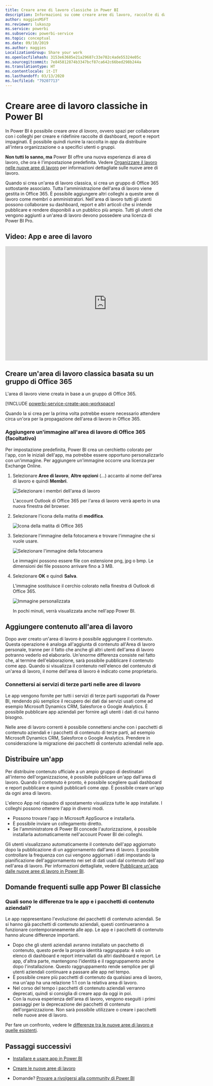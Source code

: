 ```yaml
---
title: Creare aree di lavoro classiche in Power BI
description: Informazioni su come creare aree di lavoro, raccolte di dashboard, report e report impaginati creati per fornire all'organizzazione le metriche strategiche.
author: maggiesMSFT
ms.reviewer: lukaszp
ms.service: powerbi
ms.subservice: powerbi-service
ms.topic: conceptual
ms.date: 09/10/2019
ms.author: maggies
LocalizationGroup: Share your work
ms.openlocfilehash: 3153e63685e21a29687c33e702c4ade55324e05c
ms.sourcegitcommit: 7e845812874b3347bcf87ca642c66bed298b244a
ms.translationtype: HT
ms.contentlocale: it-IT
ms.lasthandoff: 03/13/2020
ms.locfileid: "79207713"
---
```

# <a name="create-classic-workspaces-in-power-bi"></a>Creare aree di lavoro classiche in Power BI

In Power BI è possibile creare *aree di lavoro*, ovvero spazi per collaborare con i colleghi per creare e ridefinire raccolte di dashboard, report e report impaginati. È possibile quindi riunire la raccolta in *app* da distribuire all'intera organizzazione o a specifici utenti o gruppi. 

**Non tutti lo sanno, ma** Power BI offre una nuova esperienza di area di lavoro, che ora è l'impostazione predefinita. Vedere [Organizzare il lavoro nelle nuove aree di lavoro](service-new-workspaces.md) per informazioni dettagliate sulle nuove aree di lavoro. 

Quando si crea un'area di lavoro classica, si crea un gruppo di Office 365 sottostante associato. Tutta l'amministrazione dell'area di lavoro viene gestita in Office 365. È possibile aggiungere altri colleghi a queste aree di lavoro come membri o amministratori. Nell'area di lavoro tutti gli utenti possono collaborare su dashboard, report e altri articoli che si intende pubblicare e rendere disponibili a un pubblico più ampio. Tutti gli utenti che vengono aggiunti a un'area di lavoro devono possedere una licenza di Power BI Pro. 

## <a name="video-apps-and-workspaces"></a>Video: App e aree di lavoro
<iframe width="640" height="360" src="https://www.youtube.com/embed/Ey5pyrr7Lk8?showinfo=0" frameborder="0" allowfullscreen></iframe>

## <a name="create-a-classic-workspace-based-on-an-office-365-group"></a>Creare un'area di lavoro classica basata su un gruppo di Office 365

L'area di lavoro viene creata in base a un gruppo di Office 365.

[!INCLUDE [powerbi-service-create-app-workspace](./includes/powerbi-service-create-app-workspace.md)]

Quando la si crea per la prima volta potrebbe essere necessario attendere circa un'ora per la propagazione dell'area di lavoro in Office 365. 

### <a name="add-an-image-to-your-office-365-workspace-optional"></a>Aggiungere un'immagine all'area di lavoro di Office 365 (facoltativo)
Per impostazione predefinita, Power BI crea un cerchietto colorato per l'app, con le iniziali dell'app, ma potrebbe essere opportuno personalizzarlo con un'immagine. Per aggiungere un'immagine occorre una licenza per Exchange Online.

1. Selezionare **Aree di lavoro**, **Altre opzioni** (...) accanto al nome dell'area di lavoro e quindi **Membri**. 
   
     ![Selezionare i membri dell'area di lavoro](media/service-create-workspaces/power-bi-workspace-old-members.png)
   
    L'account Outlook di Office 365 per l'area di lavoro verrà aperto in una nuova finestra del browser.
2. Selezionare l'icona della matita di **modifica**.
   
     ![Icona della matita di Office 365](media/service-create-workspaces/power-bi-workspace-old-edit-group.png)
3. Selezionare l'immagine della fotocamera e trovare l'immagine che si vuole usare.
   
     ![Selezionare l'immagine della fotocamera](media/service-create-workspaces/power-bi-workspace-old-camera.png)

     Le immagini possono essere file con estensione png, jpg o bmp. Le dimensioni dei file possono arrivare fino a 3 MB. 

4. Selezionare **OK** e quindi **Salva**.
   
    L'immagine sostituisce il cerchio colorato nella finestra di Outlook di Office 365. 
   
     ![Immagine personalizzata](media/service-create-workspaces/power-bi-workspace-old-new-image.png)
   
    In pochi minuti, verrà visualizzata anche nell'app Power BI.

## <a name="add-content-to-your-workspace"></a>Aggiungere contenuto all'area di lavoro

Dopo aver creato un'area di lavoro è possibile aggiungere il contenuto. Questa operazione è analoga all'aggiunta di contenuto all'Area di lavoro personale, tranne per il fatto che anche gli altri utenti dell'area di lavoro potranno vederlo ed elaborarlo. Un'enorme differenza consiste nel fatto che, al termine dell'elaborazione, sarà possibile pubblicare il contenuto come app. Quando si visualizza il contenuto nell'elenco del contenuto di un'area di lavoro, il nome dell'area di lavoro è indicato come proprietario.

### <a name="connect-to-third-party-services-in-workspaces"></a>Connettersi ai servizi di terze parti nelle aree di lavoro

Le app vengono fornite per tutti i servizi di terze parti supportati da Power BI, rendendo più semplice il recupero dei dati dai servizi usati come ad esempio Microsoft Dynamics CRM, Salesforce o Google Analytics. È possibile pubblicare app aziendali per fornire agli utenti i dati di cui hanno bisogno.

Nelle aree di lavoro correnti è possibile connettersi anche con i pacchetti di contenuto aziendali e i pacchetti di contenuto di terze parti, ad esempio Microsoft Dynamics CRM, Salesforce o Google Analytics. Prendere in considerazione la migrazione dei pacchetti di contenuto aziendali nelle app.

## <a name="distribute-an-app"></a>Distribuire un'app

Per distribuire contenuto ufficiale a un ampio gruppo di destinatari all'interno dell'organizzazione, è possibile pubblicare un'app dall'area di lavoro.  Quando il contenuto è pronto, è possibile scegliere quali dashboard e report pubblicare e quindi pubblicarli come *app*. È possibile creare un'app da ogni area di lavoro.

L'elenco App nel riquadro di spostamento visualizza tutte le app installate. I colleghi possono ottenere l'app in diversi modi. 
- Possono trovare l'app in Microsoft AppSource e installarla.
- È possibile inviare un collegamento diretto. 
- Se l'amministratore di Power BI concede l'autorizzazione, è possibile installarla automaticamente nell'account Power BI dei colleghi. 

Gli utenti visualizzano automaticamente il contenuto dell'app aggiornato dopo la pubblicazione di un aggiornamento dall'area di lavoro. È possibile controllare la frequenza con cui vengono aggiornati i dati impostando la pianificazione dell'aggiornamento nei set di dati usati dal contenuto dell'app nell'area di lavoro. Per informazioni dettagliate, vedere [Pubblicare un'app dalle nuove aree di lavoro in Power BI](service-create-distribute-apps.md).

## <a name="power-bi-classic-apps-faq"></a>Domande frequenti sulle app Power BI classiche

### <a name="how-are-apps-different-from-organizational-content-packs"></a>Quali sono le differenze tra le app e i pacchetti di contenuto aziendali?
Le app rappresentano l'evoluzione dei pacchetti di contenuto aziendali. Se si hanno già pacchetti di contenuto aziendali, questi continueranno a funzionare contemporaneamente alle app. Le app e i pacchetti di contenuto hanno alcune differenze importanti. 

* Dopo che gli utenti aziendali avranno installato un pacchetto di contenuto, questo perde la propria identità raggruppata: è solo un elenco di dashboard e report intervallati da altri dashboard e report. Le app, d'altra parte, mantengono l'identità e il raggruppamento anche dopo l'installazione. Questo raggruppamento rende semplice per gli utenti aziendali continuare a passare alle app nel tempo.
* È possibile creare più pacchetti di contenuto da qualsiasi area di lavoro, ma un'app ha una relazione 1:1 con la relativa area di lavoro. 
* Nel corso del tempo i pacchetti di contenuto aziendali verranno deprecati, quindi si consiglia di creare app da oggi in poi.  
* Con la nuova esperienza dell'area di lavoro, vengono eseguiti i primi passaggi per la deprecazione dei pacchetti di contenuto dell'organizzazione. Non sarà possibile utilizzare o creare i pacchetti nelle nuove aree di lavoro.

Per fare un confronto, vedere le [differenze tra le nuove aree di lavoro e quelle esistenti](service-new-workspaces.md#how-the-new-workspaces-are-different). 

## <a name="next-steps"></a>Passaggi successivi
* [Installare e usare app in Power BI](service-create-distribute-apps.md)
- [Creare le nuove aree di lavoro](service-create-the-new-workspaces.md)
* Domande? [Provare a rivolgersi alla community di Power BI](https://community.powerbi.com/)
